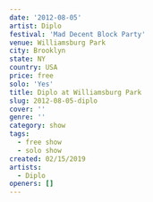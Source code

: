 ```yaml
---
date: '2012-08-05'
artist: Diplo
festival: 'Mad Decent Block Party'
venue: Williamsburg Park
city: Brooklyn
state: NY
country: USA
price: free
solo: 'Yes'
title: Diplo at Williamsburg Park
slug: 2012-08-05-diplo
cover: ''
genre: ''
category: show
tags:
  - free show
  - solo show
created: 02/15/2019
artists:
  - Diplo
openers: []
---
```

